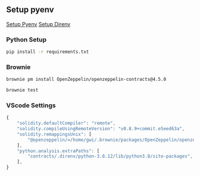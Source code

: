## Setup pyenv

[Setup Pyenv](https://github.com/pyenv/pyenv)
[Setup Direnv](https://direnv.net/)


### Python Setup

```bash
pip install -r requirements.txt
```


### Brownie

```bash
brownie pm install OpenZeppelin/openzeppelin-contracts@4.5.0 
```

```bash
brownie test
```

### VScode Settings

```js
{
    "solidity.defaultCompiler": "remote",
    "solidity.compileUsingRemoteVersion": "v0.8.9+commit.e5eed63a",
    "solidity.remappingsUnix": [
        "@openzeppelin/=/home/gwi/.brownie/packages/OpenZeppelin/openzeppelin-contracts@4.5.0/"
    ],
    "python.analysis.extraPaths": [
        "contracts/.direnv/python-3.8.12/lib/python3.8/site-packages",
    ],
}
```
